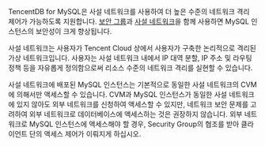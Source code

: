 TencentDB for MySQL은 사설 네트워크를 사용하여 더 높은 수준의 네트워크 격리 제어가 가능하도록 지원합니다. [보안 그룹](https://intl.cloud.tencent.com/document/product/236/14470)과 [사설 네트워크](https://intl.cloud.tencent.com/document/product/236/8468)을 함께 사용하면 MySQL 인스턴스의 보안성이 크게 향상됩니다.

사설 네트워크는 사용자가 Tencent Cloud 상에서 사용자가 구축한 논리적으로 격리된 가상 네트워크입니다. 사용자는 사설 네트워크 내에서 IP 대역 분할, IP 주소 및 라우팅 정책 등을 자유롭게 정의함으로써 리소스 수준의 네트워크 격리를 실현할 수 있습니다.

사설 네트워크에 배포된 MySQL 인스턴스는 기본적으로 동일한 사설 네트워크의 CVM에 의해서만 액세스할 수 있습니다. CVM과 MySQL 인스턴스가 동일한 사설 네트워크에 있지 않아도 외부 네트워크를 신청하여 액세스할 수 있지만, 네트워크 보안 문제를 고려하여 외부 네트워크로 데이터베이스에 액세스하는 것은 권장하지 않습니다. 외부 네트워크로 MySQL 인스턴스에 액세스해야 할 경우, Security Group의 협조를 받아 클라이언트 단의 액세스 제어가 이뤄지게 하십시오.

